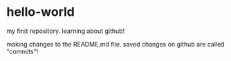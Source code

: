 # hello-world
my first repository. learning about github!

making changes to the README.md file.
saved changes on github are called "commits"!
